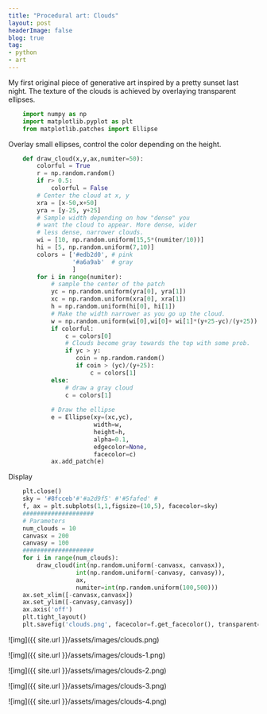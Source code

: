 ```yaml
---
title: "Procedural art: Clouds"
layout: post
headerImage: false
blog: true
tag:
- python
- art
---
```

My first original piece of generative art inspired by a pretty sunset last night.
The texture of the clouds is achieved by overlaying transparent ellipses.

```python
    import numpy as np
    import matplotlib.pyplot as plt
    from matplotlib.patches import Ellipse
```

Overlay small ellipses, control the color depending on the height.

```python
    def draw_cloud(x,y,ax,numiter=50):
        colorful = True
        r = np.random.random()
        if r> 0.5:
            colorful = False
        # Center the cloud at x, y
        xra = [x-50,x+50]
        yra = [y-25, y+25]
        # Sample width depending on how "dense" you 
        # want the cloud to appear. More dense, wider
        # less dense, narrower clouds.
        wi = [10, np.random.uniform(15,5*(numiter/10))]
        hi = [5, np.random.uniform(7,10)]
        colors = ['#edb2d0', # pink
                  '#a6a9ab'  # gray
                  ]
        for i in range(numiter):
            # sample the center of the patch
            yc = np.random.uniform(yra[0], yra[1])
            xc = np.random.uniform(xra[0], xra[1])
            h = np.random.uniform(hi[0], hi[1])
            # Make the width narrower as you go up the cloud.
            w = np.random.uniform(wi[0],wi[0]+ wi[1]*(y+25-yc)/(y+25))
            if colorful:
                c = colors[0]
                # Clouds become gray towards the top with some prob.
                if yc > y:
                   coin = np.random.random()
                   if coin > (yc)/(y+25):
                       c = colors[1]
            else:
                # draw a gray cloud
                c = colors[1]
    
            # Draw the ellipse
            e = Ellipse(xy=(xc,yc),
                        width=w,
                        height=h,
                        alpha=0.1,
                        edgecolor=None,
                        facecolor=c)
            ax.add_patch(e)
```
Display

```python
    plt.close()
    sky = '#8fcceb'#'#a2d9f5' #'#5fafed' # 
    f, ax = plt.subplots(1,1,figsize=(10,5), facecolor=sky)
    ####################
    # Parameters
    num_clouds = 10
    canvasx = 200
    canvasy = 100
    ####################
    for i in range(num_clouds):
        draw_cloud(int(np.random.uniform(-canvasx, canvasx)),
                   int(np.random.uniform(-canvasy, canvasy)),
                   ax,
                   numiter=int(np.random.uniform(100,500)))
    ax.set_xlim([-canvasx,canvasx])
    ax.set_ylim([-canvasy,canvasy])
    ax.axis('off')
    plt.tight_layout()
    plt.savefig('clouds.png', facecolor=f.get_facecolor(), transparent=True)
```

![img]({{ site.url }}/assets/images/clouds.png)

![img]({{ site.url }}/assets/images/clouds-1.png)

![img]({{ site.url }}/assets/images/clouds-2.png)

![img]({{ site.url }}/assets/images/clouds-3.png)

![img]({{ site.url }}/assets/images/clouds-4.png)

